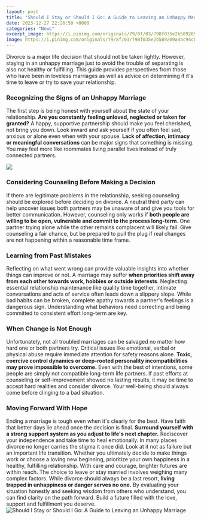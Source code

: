```yaml
---
layout: post
title: "Should I Stay or Should I Go: A Guide to Leaving an Unhappy Marriage"
date: 2023-12-27 22:26:50 +0000
categories: "News"
excerpt_image: https://i.pinimg.com/originals/79/8f/03/798f035e2b589209a4ac94cb61dfa0fc.jpg
image: https://i.pinimg.com/originals/79/8f/03/798f035e2b589209a4ac94cb61dfa0fc.jpg
---
```


Divorce is a major life decision that should not be taken lightly. However, staying in an unhappy marriage just to avoid the trouble of separating is also not healthy or fulfilling. This guide provides perspectives from those who have been in loveless marriages as well as advice on determining if it's time to leave or try to save your relationship.
### Recognizing the Signs of an Unhappy Marriage
The first step is being honest with yourself about the state of your relationship. **Are you constantly feeling unloved, neglected or taken for granted?** A happy, supportive partnership should make you feel cherished, not bring you down. Look inward and ask yourself if you often feel sad, anxious or alone even when with your spouse. **Lack of affection, intimacy or meaningful conversations** can be major signs that something is missing. You may feel more like roommates living parallel lives instead of truly connected partners. 

![](https://i.pinimg.com/originals/73/52/6a/73526a187881643e22dccc9a54305c70.jpg)
### Considering Counseling Before Making a Decision
If there are legitimate problems in the relationship, seeking counseling should be explored before deciding on divorce. A neutral third party can help uncover issues both partners may be unaware of and give you tools for better communication. However, counseling only works if **both people are willing to be open, vulnerable and commit to the process long-term**. One partner trying alone while the other remains complacent will likely fail. Give counseling a fair chance, but be prepared to pull the plug if real changes are not happening within a reasonable time frame. 
### Learning from Past Mistakes 
Reflecting on what went wrong can provide valuable insights into whether things can improve or not. A marriage may suffer **when priorities shift away from each other towards work, hobbies or outside interests**. Neglecting essential relationship maintenance like quality time together, intimate conversations and acts of service often leads down a slippery slope. While bad habits can be broken, complete apathy towards a partner's feelings is a dangerous sign. Understanding what behaviors need correcting and being committed to consistent effort long-term are key.
### When Change is Not Enough
Unfortunately, not all troubled marriages can be salvaged no matter how hard one or both partners try. Critical issues like emotional, verbal or physical abuse require immediate attention for safety reasons alone. **Toxic, coercive control dynamics or deep-rooted personality incompatibilities may prove impossible to overcome.** Even with the best of intentions, some people are simply not compatible long-term life partners. If past efforts at counseling or self-improvement showed no lasting results, it may be time to accept hard realities and consider divorce. Your well-being should always come before clinging to a bad situation. 
### Moving Forward With Hope
Ending a marriage is tough even when it's clearly for the best. Have faith that better days lie ahead once the decision is final. **Surround yourself with a strong support system as you adjust to life's next chapter.** Rediscover your independence and take time to heal emotionally. In many places divorce no longer carries the stigma it once did. Look at it not as failure but an important life transition. Whether you ultimately decide to make things work or choose a loving new beginning, prioritize your own happiness in a healthy, fulfilling relationship. With care and courage, brighter futures are within reach.
The choice to leave or stay married involves weighing many complex factors. While divorce should always be a last resort, **living trapped in unhappiness or danger serves no one.** By evaluating your situation honestly and seeking wisdom from others who understand, you can find clarity on the path forward. Build a future filled with the love, support and fulfillment you deserve.
![Should I Stay or Should I Go: A Guide to Leaving an Unhappy Marriage](https://i.pinimg.com/originals/79/8f/03/798f035e2b589209a4ac94cb61dfa0fc.jpg)